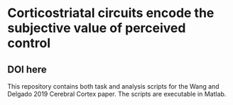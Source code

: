 # Corticostriatal circuits encode the subjective value of perceived control
## DOI here

This repository contains both task and analysis scripts for the Wang and Delgado 2019 Cerebral Cortex paper. 
The scripts are executable in Matlab. 
